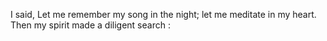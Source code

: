 I said, Let me remember my song in the night; let me meditate in my heart. Then my spirit made a diligent search :

